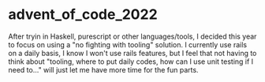 # advent_of_code_2022

After tryin in Haskell, purescript or other languages/tools, I decided this year to focus on 
using a "no fighting with tooling" solution. I currently use rails on a daily basis, I know
I won't use rails features, but I feel that not having to think about "tooling, where to put 
daily codes, how can I use unit testing if I need to..." will just let me have more time for 
the fun parts.
